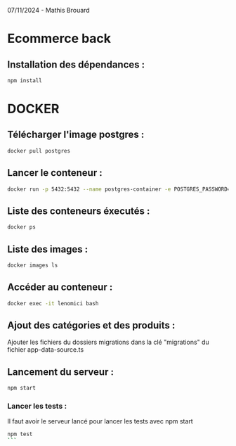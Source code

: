 07/11/2024 - Mathis Brouard

# Ecommerce back

## Installation des dépendances :
``` bash
npm install
```

# DOCKER

## Télécharger l'image postgres :
``` bash
docker pull postgres
```

## Lancer le conteneur :
``` bash
docker run -p 5432:5432 --name postgres-container -e POSTGRES_PASSWORD=0000 -d postgres
```

## Liste des conteneurs éxecutés :
``` bash
docker ps
```

## Liste des images :
``` bash
docker images ls
```


## Accéder au conteneur :
``` bash
docker exec -it lenomici bash
```

## Ajout des catégories et des produits :
Ajouter les fichiers du dossiers migrations dans la clé "migrations" du fichier app-data-source.ts

## Lancement du serveur :

``` bash
npm start
```

### Lancer les tests :
Il faut avoir le serveur lancé pour lancer les tests avec npm start
````bash 
npm test
```



